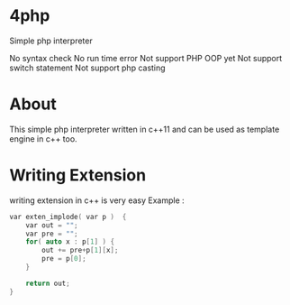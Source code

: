 # 4php
Simple php interpreter


No syntax check
No run time error
Not support PHP OOP yet
Not support switch statement
Not support php casting

# About
This simple php interpreter written in c++11 and can be used as template engine in c++ too.

# Writing Extension
writing extension in c++ is very easy
Example :
```cpp
var exten_implode( var p )  {
    var out = "";
    var pre = "";
    for( auto x : p[1] ) {
        out += pre+p[1][x];
        pre = p[0];
    }

    return out;
}
```
